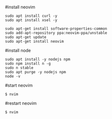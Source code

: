 #install neovim
```
sudo apt install curl -y
sudo apt install xsel -y

sudo apt-get install software-properties-common
sudo add-apt-repository ppa:neovim-ppa/unstable
sudo apt-get update
sudo apt-get install neovim

```

#install node
```
sudo apt install -y nodejs npm
sudo npm install n -g
sudo n stable
sudo apt purge -y nodejs npm
node -v
```

#start neovim
```
$ nvim
```


#restart neovim
```
$ nvim
```
